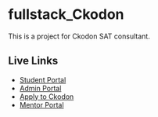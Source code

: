 # fullstack_Ckodon
This is a project for Ckodon SAT consultant.

## Live Links

- [Student Portal](https://student-ckodon.onrender.com/)
- [Admin Portal](https://admin-ckodon.onrender.com/)
- [Apply to Ckodon](https://student-ckodon.onrender.com/apply)
- [Mentor Portal](https://student-ckodon.onrender.com/)
